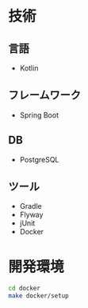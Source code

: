 # 技術

## 言語
- Kotlin

## フレームワーク
- Spring Boot

## DB
- PostgreSQL

## ツール
- Gradle
- Flyway
- jUnit
- Docker

# 開発環境

```bash
cd docker
make docker/setup
```